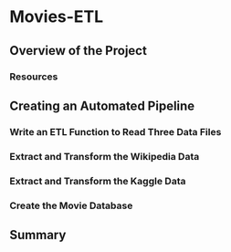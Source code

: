 # Movies-ETL


## Overview of the Project


### Resources


## Creating an Automated Pipeline


### Write an ETL Function to Read Three Data Files



### Extract and Transform the Wikipedia Data



### Extract and Transform the Kaggle Data



### Create the Movie Database


## Summary


